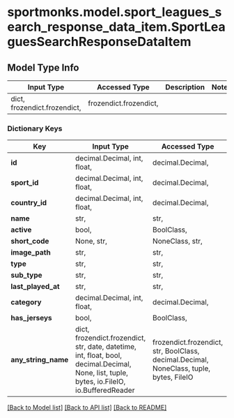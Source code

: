 # sportmonks.model.sport_leagues_search_response_data_item.SportLeaguesSearchResponseDataItem

## Model Type Info
Input Type | Accessed Type | Description | Notes
------------ | ------------- | ------------- | -------------
dict, frozendict.frozendict,  | frozendict.frozendict,  |  | 

### Dictionary Keys
Key | Input Type | Accessed Type | Description | Notes
------------ | ------------- | ------------- | ------------- | -------------
**id** | decimal.Decimal, int, float,  | decimal.Decimal,  |  | [optional] 
**sport_id** | decimal.Decimal, int, float,  | decimal.Decimal,  |  | [optional] 
**country_id** | decimal.Decimal, int, float,  | decimal.Decimal,  |  | [optional] 
**name** | str,  | str,  |  | [optional] 
**active** | bool,  | BoolClass,  |  | [optional] 
**short_code** | None, str,  | NoneClass, str,  |  | [optional] 
**image_path** | str,  | str,  |  | [optional] 
**type** | str,  | str,  |  | [optional] 
**sub_type** | str,  | str,  |  | [optional] 
**last_played_at** | str,  | str,  |  | [optional] 
**category** | decimal.Decimal, int, float,  | decimal.Decimal,  |  | [optional] 
**has_jerseys** | bool,  | BoolClass,  |  | [optional] 
**any_string_name** | dict, frozendict.frozendict, str, date, datetime, int, float, bool, decimal.Decimal, None, list, tuple, bytes, io.FileIO, io.BufferedReader | frozendict.frozendict, str, BoolClass, decimal.Decimal, NoneClass, tuple, bytes, FileIO | any string name can be used but the value must be the correct type | [optional]

[[Back to Model list]](../../README.md#documentation-for-models) [[Back to API list]](../../README.md#documentation-for-api-endpoints) [[Back to README]](../../README.md)


